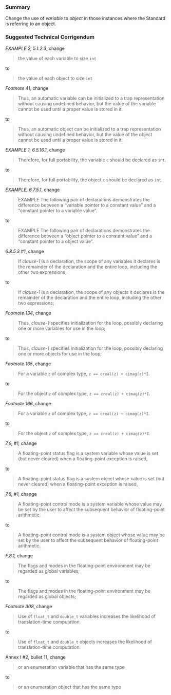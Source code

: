 ### Summary

Change the use of *variable* to *object* in those instances where the Standard
is referring to an object.

### Suggested Technical Corrigendum

*EXAMPLE 2, 5.1.2.3*, change

> the value of each variable to size `int`

to

> the value of each object to size `int`

*Footnote 41*, change

> Thus, an automatic variable can be initialized to a trap representation without
> causing undefined behavior, but the value of the variable cannot be used until a
> proper value is stored in it.

to

> Thus, an automatic object can be initialized to a trap representation without
> causing undefined behavior, but the value of the object cannot be used until a
> proper value is stored in it.

*EXAMPLE 1, 6.5.16.1*, change

> Therefore, for full portability, the variable `c` should be declared as `int`.

to

> Therefore, for full portability, the object `c` should be declared as `int`.

*EXAMPLE, 6.7.5.1*, change

> EXAMPLE The following pair of declarations demonstrates the difference between a
> “variable pointer to a constant value” and a “constant pointer to a variable
> value”.

to

> EXAMPLE The following pair of declarations demonstrates the difference between a
> “object pointer to a constant value” and a “constant pointer to a object value”.

*6.8.5.3 #1*, change

> If *clause-1* is a declaration, the scope of any variables it declares is the
> remainder of the declaration and the entire loop, including the other two
> expressions;

to

> If *clause-1* is a declaration, the scope of any objects it declares is the
> remainder of the declaration and the entire loop, including the other two
> expressions;

*Footnote 134*, change

> Thus, *clause-1* specifies initialization for the loop, possibly declaring one
> or more variables for use in the loop;

to

> Thus, *clause-1* specifies initialization for the loop, possibly declaring one
> or more objects for use in the loop;

*Footnote 165*, change

> For a variable `z` of complex type, `z == creal(z) + cimag(z)*I`.

to

> For the object `z` of complex type, `z == creal(z) + cimag(z)*I`.

*Footnote 166*, change

> For a variable `z` of complex type, `z == creal(z) + cimag(z)*I`.

to

> For the object `z` of complex type, `z == creal(z) + cimag(z)*I`.

*7.6, #1,* change

> A floating-point status flag is a system variable whose value is set (but never
> cleared) when a floating-point exception is raised,

to

> A floating-point status flag is a system object whose value is set (but never
> cleared) when a floating-point exception is raised,

*7.6, #1,* change

> A floating-point control mode is a system variable whose value may be set by the
> user to affect the subsequent behavior of floating-point arithmetic.

to

> A floating-point control mode is a system object whose value may be set by the
> user to affect the subsequent behavior of floating-point arithmetic.

*F.8.1,* change

> The flags and modes in the floating-point environment may be regarded as global
> variables;

to

> The flags and modes in the floating-point environment may be regarded as global
> objects;

*Footnote 308*, change

> Use of `float_t` and `double_t` variables increases the likelihood of
> translation-time computation.

to

> Use of `float_t` and `double_t` objects increases the likelihood of
> translation-time computation.

Annex I #2, bullet 11, change

> or an enumeration variable that has the same type

to

> or an enumeration object that has the same type
